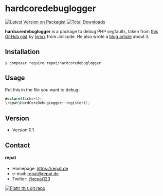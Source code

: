 # hardcoredebuglogger
[![Latest Version on Packagist](https://img.shields.io/packagist/v/repat/hardcoredebuglogger.svg?style=flat-square)](https://packagist.org/packages/repat/hardcoredebuglogger)
[![Total Downloads](https://img.shields.io/packagist/dt/repat/hardcoredebuglogger.svg?style=flat-square)](https://packagist.org/packages/repat/hardcoredebuglogger)

**hardcoredebuglogger** is a package to debug PHP segfaults, taken from [this GitHub gist](https://gist.github.com/lyrixx/56dfc48fb7e807dd2a229813da89a0dc) by [lyrixx](https://github.com/lyrixx) from Jolicode. He also wrote a [blog article](https://jolicode.com/blog/find-segfaults-in-php-like-a-boss) about it.

## Installation
`$ composer require repat/hardcoredebuglogger`

## Usage
Put this in the file you want to debug:

```php
declare(ticks=1);
\repat\HardCoreDebugLogger::register();
```

## Version
* Version 0.1

## Contact
#### repat
* Homepage: https://repat.de
* e-mail: repat@repat.de
* Twitter: [@repat123](https://twitter.com/repat123 "repat123 on twitter")

[![Flattr this git repo](http://api.flattr.com/button/flattr-badge-large.png)](https://flattr.com/submit/auto?user_id=repat&url=https://github.com/repat/hardcoredebuglogger&title=hardcoredebuglogger&language=&tags=github&category=software)
